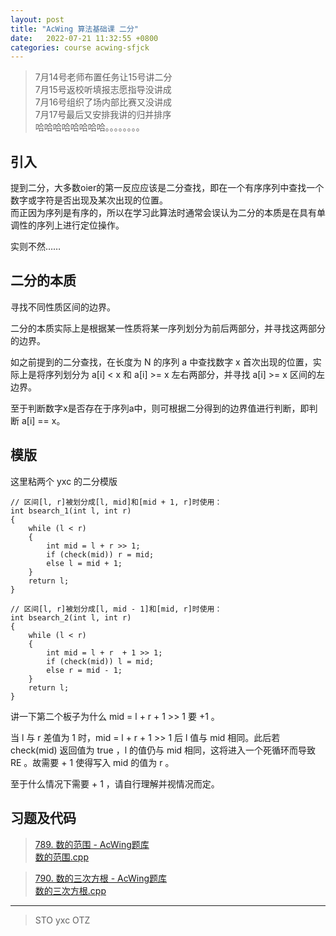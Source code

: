 ```yaml
---
layout: post
title: "AcWing 算法基础课 二分"
date:   2022-07-21 11:32:55 +0800
categories: course acwing-sfjck
---
```


> 7月14号老师布置任务让15号讲二分  
> 7月15号返校听填报志愿指导没讲成  
> 7月16号组织了场内部比赛又没讲成  
> 7月17号最后又安排我讲的归并排序  
> 哈哈哈哈哈哈哈哈。。。。。。。。

## 引入
提到二分，大多数oier的第一反应应该是二分查找，即在一个有序序列中查找一个数字或字符是否出现及某次出现的位置。  
而正因为序列是有序的，所以在学习此算法时通常会误认为二分的本质是在具有单调性的序列上进行定位操作。  

实则不然……

## 二分的本质
寻找不同性质区间的边界。  

二分的本质实际上是根据某一性质将某一序列划分为前后两部分，并寻找这两部分的边界。

如之前提到的二分查找，在长度为 N 的序列 a 中查找数字 x 首次出现的位置，实际上是将序列划分为 a[i] < x 和 a[i] >= x 左右两部分，并寻找 a[i] >= x 区间的左边界。

至于判断数字x是否存在于序列a中，则可根据二分得到的边界值进行判断，即判断 a[i] == x。

## 模版
这里粘两个 yxc 的二分模版

```
// 区间[l, r]被划分成[l, mid]和[mid + 1, r]时使用：
int bsearch_1(int l, int r)
{
    while (l < r)
    {
        int mid = l + r >> 1;
        if (check(mid)) r = mid;
        else l = mid + 1;
    }
    return l;
}

// 区间[l, r]被划分成[l, mid - 1]和[mid, r]时使用：
int bsearch_2(int l, int r)
{
    while (l < r)
    {
        int mid = l + r  + 1 >> 1;
        if (check(mid)) l = mid;
        else r = mid - 1;
    }
    return l;
}
```

讲一下第二个板子为什么 mid = l + r + 1 >> 1 要 +1 。

当 l 与 r 差值为 1 时，mid = l + r + 1 >> 1 后 l 值与 mid 相同。此后若 check(mid) 返回值为 true ，l 的值仍与 mid 相同，这将进入一个死循环而导致 RE 。故需要 + 1 使得写入 mid 的值为 r 。

至于什么情况下需要 + 1 ，请自行理解并视情况而定。

## 习题及代码
> <a href="https://www.acwing.com/problem/content/791/" target="_blank">789. 数的范围 - AcWing题库</a>  
> <a href="https://gitee.com/lyccrius/oi/tree/master/www.acwing.com/problem/content/791/数的范围.cpp" target="_blank">数的范围.cpp</a>

> <a href="https://www.acwing.com/problem/content/792/" target="_blank">790. 数的三次方根 - AcWing题库</a>  
> <a href="https://gitee.com/lyccrius/oi/tree/master/www.acwing.com/problem/content/792/数的三次方根.cpp" target="_blank">数的三次方根.cpp</a>

---
> STO yxc OTZ
